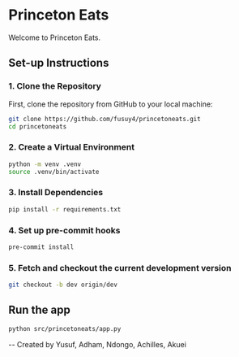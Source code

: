 # Princeton Eats

Welcome to Princeton Eats.

## Set-up Instructions

### 1. Clone the Repository

First, clone the repository from GitHub to your local machine:

```bash
git clone https://github.com/fusuy4/princetoneats.git
cd princetoneats
```

### 2. Create a Virtual Environment

```bash
python -m venv .venv
source .venv/bin/activate
```

### 3. Install Dependencies

```bash
pip install -r requirements.txt
```

### 4. Set up pre-commit hooks

```bash
pre-commit install
```

### 5. Fetch and checkout the current development version
```bash
git checkout -b dev origin/dev
```

## Run the app

```bash
python src/princetoneats/app.py
```

--
Created by Yusuf, Adham, Ndongo, Achilles, Akuei
